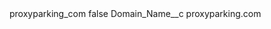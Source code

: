<?xml version="1.0" encoding="UTF-8"?>
<CustomMetadata xmlns="http://soap.sforce.com/2006/04/metadata" xmlns:xsi="http://www.w3.org/2001/XMLSchema-instance" xmlns:xsd="http://www.w3.org/2001/XMLSchema">
    <label>proxyparking_com</label>
    <protected>false</protected>
    <values>
        <field>Domain_Name__c</field>
        <value xsi:type="xsd:string">proxyparking.com</value>
    </values>
</CustomMetadata>
